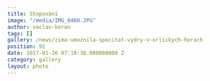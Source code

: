 ```yaml
---
title: Stopování
image: "/media/IMG_0400.JPG"
author: vaclav-beran
tags: []
gallery: /news/zima-umoznila-spocitat-vydry-v-orlickych-horach
position: 91
date: 2017-01-26 07:10:38.000000000 Z
category: gallery
layout: photo
---
```

